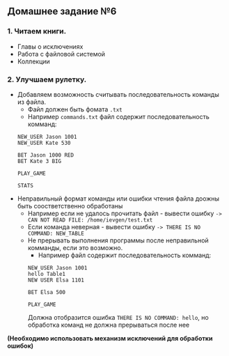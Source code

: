 ## Домашнее задание №6

### 1. Читаем книги.
 * Главы о исключениях
 * Работа с файловой системой
 * Коллекции

### 2. Улучшаем рулетку.
 * Добавляем возможность считывать последовательность команды из файла.
   + Файл должен быть фомата ``.txt``
   + Например ``commands.txt`` файл содержит последовательность комманд:
    ```
    NEW_USER Jason 1001
    NEW_USER Kate 530

    BET Jason 1000 RED
    BET Kate 3 BIG

    PLAY_GAME

    STATS
    ```
 * Неправильный формат команды или ошибки чтения файла доожны быть соостветственно обработаны
   + Например если не удалось прочитать файл - вывести ошибку ``-> CAN NOT READ FILE: /home/ievgen/test.txt``
   + Если команда неверная - вывести ошибку ``-> THERE IS NO COMMAND: NEW_TABLE``
   + Не прерывать выполнения программы после неправильной комманды, если это возможно.
     - Например файл содержит последовательность комманд:
     ```
     NEW_USER Jason 1001
     hello Table1
     NEW USER Elsa 1101

     BET Elsa 500

     PLAY_GAME
     ```
        Должна отобразится ошибка ``THERE IS NO COMMAND: hello``, но обработка команд не должна прерываться после нее

**(Необходимо использовать механизм исключений для обработки ошибок)**

